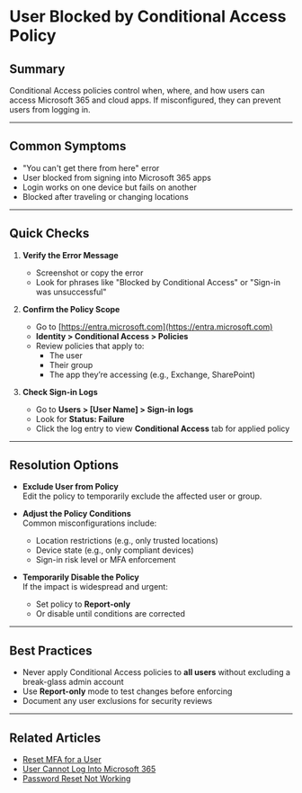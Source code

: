 # User Blocked by Conditional Access Policy

## Summary
Conditional Access policies control when, where, and how users can access Microsoft 365 and cloud apps. If misconfigured, they can prevent users from logging in.

---

## Common Symptoms
- "You can't get there from here" error
- User blocked from signing into Microsoft 365 apps
- Login works on one device but fails on another
- Blocked after traveling or changing locations

---

## Quick Checks

1. **Verify the Error Message**
   - Screenshot or copy the error
   - Look for phrases like "Blocked by Conditional Access" or "Sign-in was unsuccessful"

2. **Confirm the Policy Scope**
   - Go to [https://entra.microsoft.com](https://entra.microsoft.com)
   - **Identity > Conditional Access > Policies**
   - Review policies that apply to:
     - The user
     - Their group
     - The app they’re accessing (e.g., Exchange, SharePoint)

3. **Check Sign-in Logs**
   - Go to **Users > [User Name] > Sign-in logs**
   - Look for **Status: Failure**
   - Click the log entry to view **Conditional Access** tab for applied policy

---

## Resolution Options

- **Exclude User from Policy**  
  Edit the policy to temporarily exclude the affected user or group.

- **Adjust the Policy Conditions**  
  Common misconfigurations include:
  - Location restrictions (e.g., only trusted locations)
  - Device state (e.g., only compliant devices)
  - Sign-in risk level or MFA enforcement

- **Temporarily Disable the Policy**  
  If the impact is widespread and urgent:
  - Set policy to **Report-only**
  - Or disable until conditions are corrected

---

## Best Practices
- Never apply Conditional Access policies to **all users** without excluding a break-glass admin account
- Use **Report-only** mode to test changes before enforcing
- Document any user exclusions for security reviews

---

## Related Articles
- [Reset MFA for a User](./reset-mfa.md)
- [User Cannot Log Into Microsoft 365](../microsoft-365/user-cannot-login.md)
- [Password Reset Not Working](./entra-id-password-reset-not-working.md)
